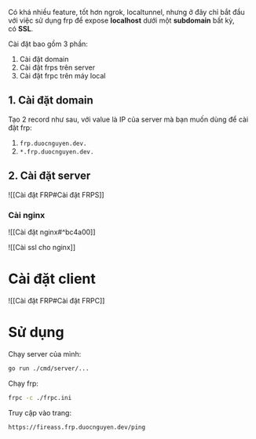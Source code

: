 Có khá nhiều feature, tốt hơn ngrok, localtunnel, nhưng ở đây chỉ bắt đầu với việc sử dụng frp để expose **localhost** dưới một **subdomain** bất kỳ, có **SSL**.

Cài đặt bao gồm 3 phần:

1.  Cài đặt domain
2.  Cài đặt frps trên server
3.  Cài đặt frpc trên máy local

## 1. Cài đặt domain

Tạo 2 record như sau, với value là IP của server mà bạn muốn dùng để cài đặt frp:

1. `frp.duocnguyen.dev.`
2. `*.frp.duocnguyen.dev.`

## 2. Cài đặt server

![[Cài đặt FRP#Cài đặt FRPS]]

### Cài nginx

![[Cài đặt nginx#^bc4a00]]

![[Cài ssl cho nginx]]

# Cài đặt client

![[Cài đặt FRP#Cài đặt FRPC]]

# Sử dụng

Chạy server của mình:

```bash
go run ./cmd/server/...
```

Chạy frp:

```bash
frpc -c ./frpc.ini
```

Truy cập vào trang:

```bash
https://fireass.frp.duocnguyen.dev/ping
```
